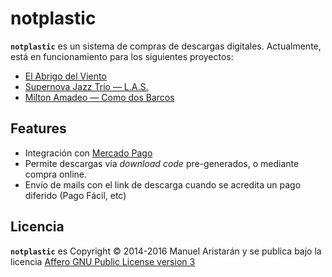 # notplastic

**`notplastic`** es un sistema de compras de descargas digitales. Actualmente, está en funcionamiento para los siguientes proyectos:

  - [El Abrigo del Viento](http://s.unabanda.cc/p/el-abrigo-del-viento)
  - [Supernova Jazz Trío — L.A.S.](http://s.unabanda.cc/p/supernova-jazz-trio-las)
  - [Milton Amadeo — Como dos Barcos](http://s.unabanda.cc/p/milton-amadeo-como-dos-barcos)

## Features

  - Integración con [Mercado Pago](https://www.mercadopago.com.ar/)
  - Permite descargas vía *download code* pre-generados, o mediante compra online.
  - Envío de mails con el link de descarga cuando se acredita un pago diferido (Pago Fácil, etc)
  
## Licencia

**`notplastic`** es Copyright © 2014-2016 Manuel Aristarán y se publica bajo la licencia [Affero GNU Public License version 3](https://www.gnu.org/licenses/agpl-3.0.html)
